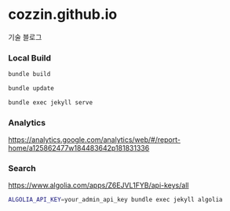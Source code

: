 # cozzin.github.io
기술 블로그

### Local Build
```bash
bundle build
```

```bash
bundle update
```

```bash
bundle exec jekyll serve
```

### Analytics
https://analytics.google.com/analytics/web/#/report-home/a125862477w184483642p181831336

### Search
https://www.algolia.com/apps/Z6EJVL1FYB/api-keys/all
```bash
ALGOLIA_API_KEY=your_admin_api_key bundle exec jekyll algolia
```

